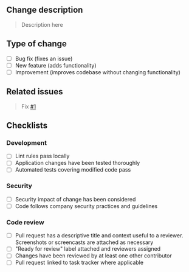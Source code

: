 ## Change description

> Description here

## Type of change
- [ ] Bug fix (fixes an issue)
- [ ] New feature (adds functionality)
- [ ] Improvement (improves codebase without changing functionality)

## Related issues

> Fix [#1]() 

## Checklists

### Development

- [ ] Lint rules pass locally
- [ ] Application changes have been tested thoroughly
- [ ] Automated tests covering modified code pass

### Security

- [ ] Security impact of change has been considered
- [ ] Code follows company security practices and guidelines

### Code review 

- [ ] Pull request has a descriptive title and context useful to a reviewer. Screenshots or screencasts are attached as necessary
- [ ] "Ready for review" label attached and reviewers assigned
- [ ] Changes have been reviewed by at least one other contributor
- [ ] Pull request linked to task tracker where applicable
